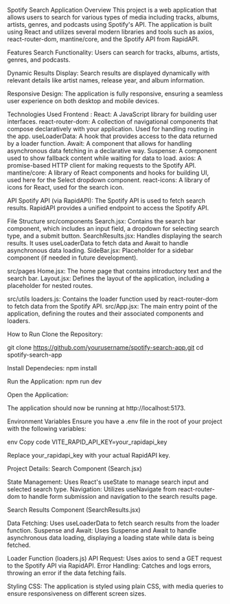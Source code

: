 Spotify Search Application
Overview
This project is a web application that allows users to search for various types of media including tracks, albums, artists, genres, and podcasts using Spotify's API. The application is built using React and utilizes several modern libraries and tools such as axios, react-router-dom, mantine/core, and the Spotify API from RapidAPI.

Features
Search Functionality: Users can search for tracks, albums, artists, genres, and podcasts.

Dynamic Results Display: Search results are displayed dynamically with relevant details like artist names, release year, and album information.

Responsive Design: The application is fully responsive, ensuring a seamless user experience on both desktop and mobile devices.

Technologies Used
Frontend :
React: A JavaScript library for building user interfaces.
react-router-dom: A collection of navigational components that compose declaratively with your application. Used for handling routing in the app.
useLoaderData: A hook that provides access to the data returned by a loader function.
Await: A component that allows for handling asynchronous data fetching in a declarative way.
Suspense: A component used to show fallback content while waiting for data to load.
axios: A promise-based HTTP client for making requests to the Spotify API.
mantine/core: A library of React components and hooks for building UI, used here for the Select dropdown component.
react-icons: A library of icons for React, used for the search icon.

API
Spotify API (via RapidAPI): The Spotify API is used to fetch search results. RapidAPI provides a unified endpoint to access the Spotify API.

File Structure
src/components
Search.jsx: Contains the search bar component, which includes an input field, a dropdown for selecting search type, and a submit button.
SearchResults.jsx: Handles displaying the search results. It uses useLoaderData to fetch data and Await to handle asynchronous data loading.
SideBar.jsx: Placeholder for a sidebar component (if needed in future development).

src/pages
Home.jsx: The home page that contains introductory text and the search bar.
Layout.jsx: Defines the layout of the application, including a placeholder for nested routes.

src/utils
loaders.js: Contains the loader function used by react-router-dom to fetch data from the Spotify API.
src/App.jsx: The main entry point of the application, defining the routes and their associated components and loaders.

How to Run
Clone the Repository:

git clone https://github.com/yourusername/spotify-search-app.git
cd spotify-search-app


Install Dependecies:
npm install

Run the Application:
npm run dev

Open the Application:

The application should now be running at http://localhost:5173.

Environment Variables
Ensure you have a .env file in the root of your project with the following variables:

env
Copy code
VITE_RAPID_API_KEY=your_rapidapi_key

Replace your_rapidapi_key with your actual RapidAPI key.

Project Details:
Search Component (Search.jsx)

State Management: Uses React's useState to manage search input and selected search type.
Navigation: Utilizes useNavigate from react-router-dom to handle form submission and navigation to the search results page.

Search Results Component (SearchResults.jsx)

Data Fetching: Uses useLoaderData to fetch search results from the loader function.
Suspense and Await: Uses Suspense and Await to handle asynchronous data loading, displaying a loading state while data is being fetched.

Loader Function (loaders.js)
API Request: Uses axios to send a GET request to the Spotify API via RapidAPI.
Error Handling: Catches and logs errors, throwing an error if the data fetching fails.

Styling
CSS: The application is styled using plain CSS, with media queries to ensure responsiveness on different screen sizes.




